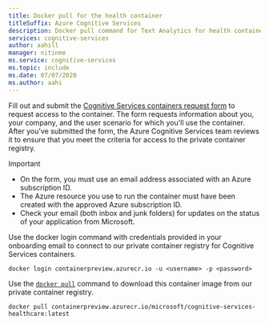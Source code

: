 ```yaml
---
title: Docker pull for the health container
titleSuffix: Azure Cognitive Services
description: Docker pull command for Text Analytics for health container
services: cognitive-services
author: aahill
manager: nitinme
ms.service: cognitive-services
ms.topic: include 
ms.date: 07/07/2020
ms.author: aahi
---
```


Fill out and submit the [Cognitive Services containers request form](https://aka.ms/cognitivegate) to request access to the container.
The form requests information about you, your company, and the user scenario for which you'll use the container. After you've submitted the form, the Azure Cognitive Services team reviews it to ensure that you meet the criteria for access to the private container registry.

> [!IMPORTANT]
> * On the form, you must use an email address associated with an Azure subscription ID.
> * The Azure resource you use to run the container must have been created with the approved Azure subscription ID. 
> * Check your email (both inbox and junk folders) for updates on the status of your application from Microsoft.

Use the docker login command with credentials provided in your onboarding email to connect to our private container registry for Cognitive Services containers.


```Docker
docker login containerpreview.azurecr.io -u <username> -p <password>
```

Use the [`docker pull`](https://docs.docker.com/engine/reference/commandline/pull/) command to download this container image from our private container registry.

```
docker pull containerpreview.azurecr.io/microsoft/cognitive-services-healthcare:latest
```
